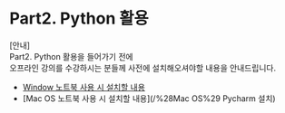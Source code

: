 # Part2. Python 활용

\[안내\]  
Part2. Python 활용을 들어가기 전에  
오프라인 강의를 수강하시는 분들께 사전에 설치해오셔야할 내용을 안내드립니다.

* [Window 노트북 사용 시 설치할 내용  ](/part2-python-d65c-c6a9/window-pycharm-c124-ce58.md)
* [Mac OS 노트북 사용 시 설치할 내용](/%28Mac OS%29 Pycharm 설치)




